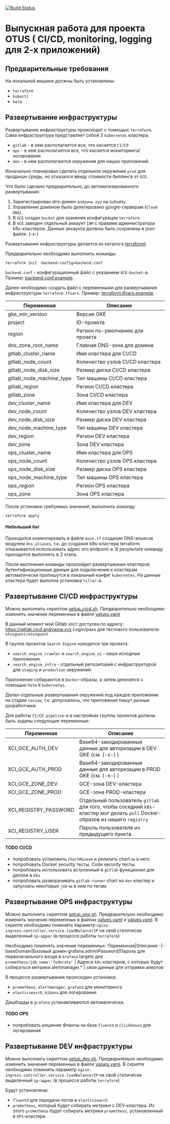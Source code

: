 [![Build Status](https://travis-ci.org/andywow/andywow_gw.svg?branch=master)](https://travis-ci.org/andywow/andywow_gw)

# Выпускная работа для проекта OTUS ( CI/CD, monitoring, logging для 2-х приложений)

## Предварительные требования

На локальной машине должны быть установлены:
- `terraform`
- `kubectl`
- `helm`

## Развертывание инфраструктуры

Развертывание инфраструктуры происходит с помощью `terraform`. Сама
инфраструктура представляет собой 3 `kubernetes` кластера.
- `gitlab` - в нем располагается все, что касается `CI/CD`
- `ops` - в нем располагается все, что касается мониторинга/логирования
- `dev` - в нем располагаются окружения для наших приложений.

Изначально планировал сделать отдельное окружение `prod` для продакшн среды, но
отказался ввиду стоимости биллинга от `GCE`.

Что было сделано предварительно, до автоматизированного развертывания:

1. Зарегистрирован dns-домен `andywow.xyz` на `GoDaddy`.
2. Управление доменом было делегировано google-серверам (`Cloud DNS`).
3. В `GCE` создан `bucket` для хранения конфигурации `terraform`.
4. В `GCE` заведен отдельный аккаунт `IAM` с правами администратора
k8s-кластеров. Данные аккаунта должны быть сохранены в json-файле. (-x-)

Развертывание инфраструктуры делается из каталога [terraforml](./terraform).

Предварительно необходимо выполнить команды:
```
terraform init -backend-config=backend.conf
```
`backend.conf` - конфигурационный файл с указанием `GCE-bucket`-а.
Пример: [backend.conf.example](./terraform/backend.conf.example).

Далее необходимо создать файл с переменными для развертывания инфраструктуры
`terraform.tfvars`. Пример:
[terraform.tfvars.example](./terraform/terraform.tfvars.example).

Переменная|Описание
-|-
gke_min_version|Версия GKE
project|ID-проекта
region|Регион по-умолчанию для проекта
dns_zone_root_name|Главная DNS-зона для домена
gitlab_cluster_name|Имя кластера для CI/CD
gitlab_node_count|Количество узлов CI/CD кластера
gitlab_node_disk_size|Размер диска CI/CD кластера
gitlab_node_machine_type|Тип машины CI/CD кластера
gitlab_region|Регион CI/CD кластера
gitlab_zone|Зона CI/CD кластера
dev_cluster_name|Имя кластера для DEV
dev_node_count|Количество узлов DEV кластера
dev_node_disk_size|Размер диска DEV кластера
dev_node_machine_type|Тип машины DEV кластера
dev_region|Регион DEV кластера
dev_zone|Зона DEV кластера
ops_cluster_name|Имя кластера для OPS
ops_node_count|Количество узлов OPS кластера
ops_node_disk_size|Размер диска OPS кластера
ops_node_machine_type|Тип машины OPS кластера
ops_region|Регион OPS кластера
ops_zone|Зона OPS кластера

После установки требуемых значений, выполнить команду
```
terraform apply
```

#### Небольшой баг
Приходится коментировать в файле `main.tf` создание DNS-альясов модулем
`dns_aliases`, т.к. до создания k8s-кластера terraform отказывается использовать
адрес его endpoint-а. В результате команду приходится выполнять в 2 этапа.

После выплнения команды произойдет развертывание кластеров. Аутентификационные
данные для подключения к кластерам автоматически пропишутся в локальный конфиг
`kubernetes`. На данные кластера будет выполна установка `tiller`-а.

## Развертывание CI/CD инфраструктуры

Можно выполнить скриптом [setup_cicd.sh](./kubernetes/scripts/setup_cicd.sh).
Предварительно необходимо изменить значения переменных в файле
[values.yaml](./kubernetes/charts/cicd/values.yaml)

В данный момент мой Gitlab хост доступен по адресу:
https://gitlab.cicd.andywow.xyz
Login/pass для тестового пользователя: `otusguest/otusguest`

В группе проектов `Search Engine` находятся три проекта:
- `search_engine_crawler` и `search_engine_ui` - наши исходные приложения.
- `search_engine_infra` - отдельный репозиторий с инфраструктурой для `staging`
и `production` окружений.

Приложения собираются в `Docker`-образы, а затем деплоятся с помощью `helm` в
`kubernetes`.

Делал отдельные развертывания окружений под каждое приложение на стадии `review`,
т.к. допускалось, что приложения пишут разные разработчики.

Для работы `CI/CD pipeline`-а в настройках группы проектов должны быть заданы
следующие переменные:

Переменная|Описание
-|-
XCI_GCE_AUTH_DEV|Base64-закодированные данные для авторизации в DEV GKE (см. (-x-) )
XCI_GCE_AUTH_PROD|Base64-закодированные данные для авторизации в PROD GKE (см. (-x-) )
XCI_GCE_ZONE_DEV|GCE-зона DEV-кластера
XCI_GCE_ZONE_PROD|GCE-зона PROD-кластера
XCI_REGISTRY_PASSWORD|Отдельный пользователь `gitlab` для того, чтобы соседний `k8s`-кластер мог делать `pull` Docker-образов из нашего `registry`
XCI_REGISTRY_USER|Пароль пользователя из предыдущего пункта


#### TODO CI/CD
- попробовать установить `ChartMuseum` и релизить chart-ы в него
- попробовать Docker security тесты, Code security тесты.
- попробовать использовать встроенный в `gitlab` функционал для деплоя в `k8s`
- попробовать разворачивать `gitlab-runner` chart на `dev` кластер и запускать
некоторые `job`-ы в нем по тегам.

## Развертывание OPS инфраструктуры

Можно выполнить скриптом [setup_ops.sh](./kubernetes/scripts/setup_ops.sh).
Предварительно необходимо изменить значения переменных в файлах
[values.yaml](./kubernetes/charts/monitoring/values.yaml) и
[values.yaml](./kubernetes/charts/efk/values.yaml).
В скрипте необходимо поменять параметр `nginx-ingress.controller.service.loadBalancerIP`
на свой статически выделенный `ip-адрес` (в процессе работы `terraform`)

Необходимо поменять значения переменных:
Переменная|Описание
-|-
baseDomain|Базовый домен
grafana.adminPassword|Пароль для первоначального входя в `Grafana`
targets для `prometheus/job_name:'federate'` | Адреса `k8s` кластеров, с которых будут собираться метрики
alertmanager.* | свои данные для отправки алертов

В процессе развертывания происходин установка:
- `prometheus`, `alertmanager`, `grafana` для мониторинга
- `elasticsearch`, `kibana` для логирования

Дашборды в `grafana` устанавливаются автоматически.

#### TODO OPS
- попробовать решение Фланты на базе `fluentd` и `clickhouse` для логирования

## Развертывание DEV инфраструктуры

Можно выполнить скриптом [setup_dev.sh](./kubernetes/scripts/setup_dev.sh).
Предварительно необходимо изменить значения переменных в файле
[values.yaml](./kubernetes/charts/monitoring/values.yaml).
В скрипте необходимо поменять параметр `nginx-ingress.controller.service.loadBalancerIP`
на свой статически выделенный `ip-адрес` (в процессе работы `terraform`)

Будут установлены:
- `fluentd` для передачи логов в `elasticsearch`
- `prometheus`, который будет собирать метрики с DEV-кластера. Из этого
`prometheus` будет собирать метрики `prometheus`, установленный в `OPS`-кластере.




